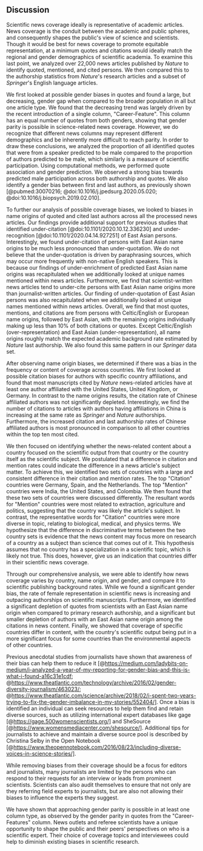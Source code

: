 ## Discussion
 
Scientific news coverage ideally is representative of academic articles.
News coverage is the conduit between the academic and public spheres, and consequently shapes the public's view of science and scientists.
Though it would be best for news coverage to promote equitable representation, at a minimum quotes and citations would ideally match the regional and gender demographics of scientific academia.
To examine this last point, we analyzed over 22,000 news articles published by _Nature_ to identify quoted, mentioned, and cited persons.
We then compared this to the authorship statistics from _Nature_'s research articles and a subset of _Springer_'s English language articles.

We first looked at possible gender biases in quotes and found a large, but decreasing, gender gap when compared to the broader population in all but one article type.
We found that the decreasing trend was largely driven by the recent introduction of a single column, "Career-Feature".
This column has an equal number of quotes from both genders, showing that gender parity is possible in science-related news coverage.
However, we do recognize that different news columns may represent different demographics and be inherently more difficult to reach parity.
In order to draw these conclusions, we analyzed the proportion of all identified quotes that were from a speaker predicted to be male compared to the proportion of authors predicted to be male, which similarly is a measure of scientific participation.
Using computational methods, we performed quote association and gender prediction.
We observed a strong bias towards predicted male participation across both authorship and quotes.
We also identify a gender bias between first and last authors, as previously shown [@pubmed:30070216; @doi:10.1016/j.jpedsurg.2020.05.020; @doi:10.1016/j.biopsych.2019.02.010].
 
To further our analysis of possible coverage biases, we looked to biases in name origins of quoted and cited last authors across all the processed news articles.
Our findings provide additional support for previous studies that identified under-citation [@doi:10.1101/2020.10.12.336230] and under-recognition [@doi:10.1101/2020.04.14.927251] of East Asian persons.
Interestingly, we found under-citation of persons with East Asian name origins to be much less pronounced than under-quotation.
We do not believe that the under-quotation is driven by paraphrasing sources, which may occur more frequently with non-native English speakers.
This is because our findings of under-enrichment of predicted East Asian name origins was recapitulated when we additionally looked at unique names mentioned within news articles.
Furthermore, we find that scientist-written news articles tend to under-cite persons with East Asian name origins more than journalist-written articles.
Our finding of under-quotation of East Asian persons was also recapitulated when we additionally looked at unique names mentioned within news articles.
Overall, we find that most quotes, mentions, and citations are from persons with Celtic/English or European name origins, followed by East Asian, with the remaining origins individually making up less than 10% of both citations or quotes.
Except Celtic/English (over-representation) and East Asian (under-representation), all name origins roughly match the expected academic background rate estimated by _Nature_ last authorship.
We also found this same pattern in our _Springer_ data set.
 
After observing name origin biases, we determined if there was a bias in the frequency or content of coverage across countries.
We first looked at possible citation biases for authors with specific country affiliations, and found that most manuscripts cited by _Nature_ news-related articles have at least one author affiliated with the United States, United Kingdom, or Germany.
In contrast to the name origins results, the citation rate of Chinese affiliated authors was not significantly depleted.
Interestingly, we find the number of citations to articles with authors having affiliations in China is increasing at the same rate as _Springer_ and _Nature_ authorships.
Furthermore, the increased citation and last authorship rates of Chinese affiliated authors is most pronounced in comparison to all other countries within the top ten most cited. 

We then focused on identifying whether the news-related content about a country focused on the scientific output from that country or the country itself as the scientific subject.
We postulated that a difference in citation and mention rates could indicate the difference in a news article's subject matter.
To achieve this, we identified two sets of countries with a large and consistent difference in their citation and mention rates.
The top "Citation" countries were Germany, Spain, and the Netherlands.
The top "Mention" countries were India, the United States, and Colombia.
We then found that these two sets of countries were discussed differently.
The resultant words for "Mention" countries were most related to extraction, agriculture and politics, suggesting that the country was likely the article's subject.
In contrast, the representative words for "Citation" countries were more diverse in topic, relating to biological, medical, and physics terms.
We hypothesize that the difference in discriminative terms between the two country sets is evidence that the news content may focus more on research of a country as a subject than science that comes out of it.
This hypothesis assumes that no country has a specialization in a scientific topic, which is likely not true.
This does, however, give us an indication that countries differ in their scientific news coverage.
 
 
Through our comprehensive analysis, we were able to identify how news coverage varies by country, name origin, and gender, and compare it to scientific publishing background rates.
While we found a significant gender bias, the rate of female representation in scientific news is increasing and outpacing authorships on scientific manuscripts.
Furthermore, we identified a significant depletion of quotes from scientists with an East Asian name origin when compared to primary research authorship, and a significant but smaller depletion of authors with an East Asian name origin among the citations in news content.
Finally, we showed that coverage of specific countries differ in content, with the country's scientific output being put in a more significant focus for some countries than the environmental aspects of other countries.

Previous anecdotal studies from journalists have shown that awareness of their bias can help them to reduce it [@https://medium.com/ladybits-on-medium/i-analyzed-a-year-of-my-reporting-for-gender-bias-and-this-is-what-i-found-a16c31e1cdf; @https://www.theatlantic.com/technology/archive/2016/02/gender-diversity-journalism/463023/; @https://www.theatlantic.com/science/archive/2018/02/i-spent-two-years-trying-to-fix-the-gender-imbalance-in-my-stories/552404/].
Once a bias is identified an individual can seek resources to help them find and retain diverse sources, such as utilizing international expert databases like gage [@https://gage.500womenscientists.org/] and SheSource [@https://www.womensmediacenter.com/shesource/].
Additional tips for journalists to achieve and maintain a diverse source pool is described by Christina Selby in the Open Notebook [@https://www.theopennotebook.com/2016/08/23/including-diverse-voices-in-science-stories/].

While removing biases from their coverage should be a focus for editors and journalists, many journalists are limited by the persons who can respond to their requests for an interview or leads from prominent scientists.
Scientists can also audit themselves to ensure that not only are they referring field experts to journalists, but are also not allowing their biases to influence the experts they suggest. 
<!-- CUT Furthermore, since news coverage is accountable to their readership, it presents the opportunity to represent scientific perspectives that are more diverse than observed in academic publishing. !-->
We have shown that approaching gender parity is possible in at least one column type, as observed by the gender parity in quotes from the "Career-Features" column.
News outlets and referee scientists have a unique opportunity to shape the public and their peers' perspectives on who is a scientific expert.
Their choice of coverage topics and interviewees could help to diminish existing biases in scientific research.
